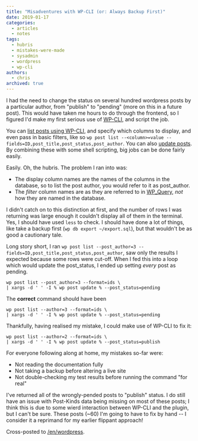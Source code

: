 ```yaml
---
title: "Misadventures with WP-CLI (or: Always Backup First)"
date: 2019-01-17
categories:
  - articles
  - notes
tags:
  - hubris
  - mistakes-were-made
  - sysadmin
  - wordpress
  - wp-cli
authors:
  - chris
archived: true
---
```


I had the need to change the status on several hundred wordpress posts by a particular author, from "publish" to "pending" (more on this in a future post). This would have taken me hours to do through the frontend, so I figured I'd make my first serious use of [WP-CLI](https://wp-cli.org/), and script the job.

You can [list posts using WP-CLI](https://developer.wordpress.org/cli/commands/post/list/), and specify which columns to display, and even pass in basic filters, like so `wp post list --<column>=value --fields=ID,post_title,post_status,post_author`. You can also [update posts](https://developer.wordpress.org/cli/commands/post/update/). By combining these with some shell scripting, big jobs can be done fairly easily.

Easily. Oh, the hubris. The problem I ran into was:

- The display column names are the names of the columns in the database, so to list the post author, you would refer to it as post_author.
- The _filter_ column names are as they are referred to in [WP_Query](https://codex.wordpress.org/Class_Reference/WP_Query), _not_ how they are named in the database.

I didn't catch on to this distinction at first, and the number of rows I was returning was large enough it couldn't display all of them in the terminal. Yes, I should have used `less` to check. I should have done a lot of things, like take a backup first (`wp db export ~/export.sql`), but that wouldn't be as good a cautionary tale.

Long story short, I ran `wp post list --post_author=3 --fields=ID,post_title,post_status,post_author`, saw only the results I expected because some rows were cut-off. When I fed this into a loop which would update the post_status, I ended up setting _every_ post as pending.

```
wp post list --post_author=3 --format=ids \
| xargs -d ' ' -I % wp post update % --post_status=pending
```

The **correct** command should have been

```
wp post list --author=3 --format=ids \
| xargs -d ' ' -I % wp post update % --post_status=pending
```

Thankfully, having realised my mistake, I could make use of WP-CLI to fix it:

```
wp post list --author=2 --format=ids \
| xargs -d ' ' -I % wp post update % --post_status=publish
```

For everyone following along at home, my mistakes so-far were:

- Not reading the documentation fully
- Not taking a backup before altering a live site
- Not double-checking my test results before running the command "for real"

I've returned all of the wrongly-pended posts to "publish" status. I do still have an issue with Post-Kinds data being missing on most of these posts; I think this is due to some wierd interaction between WP-CLI and the plugin, but I can't be sure. These posts (~60) I'm going to have to fix by hand -- I consider it a reprimand for my earlier flippant approach!

Cross-posted to [/en/wordpress](https://indieweb.xyz/en/wordpress).
